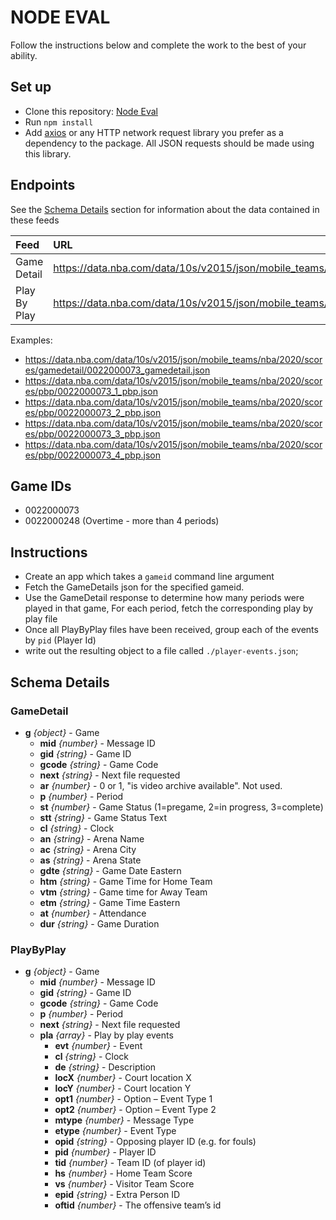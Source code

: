 # NODE EVAL

Follow the instructions below and complete the work to the best of your ability.

## Set up

- Clone this repository: [Node Eval](https://github.com/shahzore-qureshi/node-eval)
- Run `npm install`
- Add [axios](https://www.npmjs.com/package/axios) or any HTTP network request library you prefer as a dependency to the package. All JSON requests should be made using this library.

## Endpoints

See the [Schema Details](#SchemaDetails) section for information about the data contained in these feeds

| Feed         | URL                                                                                                       | Schema                |
| :----------- | :-------------------------------------------------------------------------------------------------------- | :-------------------- |
| Game Detail  | https://data.nba.com/data/10s/v2015/json/mobile_teams/nba/2020/scores/gamedetail/[GAMEID]_gamedetail.json | [Schema](#GameDetail) |
| Play By Play | https://data.nba.com/data/10s/v2015/json/mobile_teams/nba/2020/scores/pbp/[GAMEID]_[PERIOD]_pbp.json      | [Schema](#PlayByPlay) |

Examples:

- https://data.nba.com/data/10s/v2015/json/mobile_teams/nba/2020/scores/gamedetail/0022000073_gamedetail.json
- https://data.nba.com/data/10s/v2015/json/mobile_teams/nba/2020/scores/pbp/0022000073_1_pbp.json
- https://data.nba.com/data/10s/v2015/json/mobile_teams/nba/2020/scores/pbp/0022000073_2_pbp.json
- https://data.nba.com/data/10s/v2015/json/mobile_teams/nba/2020/scores/pbp/0022000073_3_pbp.json
- https://data.nba.com/data/10s/v2015/json/mobile_teams/nba/2020/scores/pbp/0022000073_4_pbp.json

## Game IDs

- 0022000073
- 0022000248 (Overtime - more than 4 periods)

## Instructions

- Create an app which takes a `gameid` command line argument
- Fetch the GameDetails json for the specified gameid.
- Use the GameDetail response to determine how many periods were played in that game, For each period, fetch the corresponding play by play file
- Once all PlayByPlay files have been received, group each of the events by `pid` (Player Id)
- write out the resulting object to a file called `./player-events.json`;

## Schema Details

### GameDetail

- **g** *{object}* - Game
  -  **mid** *{number}* - Message ID
  -  **gid** *{string}* - Game ID
  -  **gcode** *{string}* - Game Code
  -  **next** *{string}* - Next file requested
  -  **ar** *{number}* - 0 or 1, "is video archive available". Not used.
  -  **p** *{number}* - Period
  -  **st** *{number}* - Game Status (1=pregame, 2=in progress, 3=complete)
  -  **stt** *{string}* - Game Status Text
  -  **cl** *{string}* - Clock
  -  **an** *{string}* - Arena Name
  -  **ac** *{string}* - Arena City
  -  **as** *{string}* - Arena State
  -  **gdte** *{string}* - Game Date Eastern
  -  **htm** *{string}* - Game Time for Home Team
  -  **vtm** *{string}* - Game time for Away Team
  -  **etm** *{string}* - Game Time Eastern
  -  **at** *{number}* - Attendance
  -  **dur** *{string}* - Game Duration

### PlayByPlay

- **g** *{object}* - Game
  -  **mid** *{number}* - Message ID
  -  **gid** *{string}* - Game ID
  -  **gcode** *{string}* - Game Code
  -  **p** *{number}* - Period
  -  **next** *{string}* - Next file requested
  -  **pla** *{array}* - Play by play events
      - **evt** *{number}* - Event
      - **cl** *{string}* - Clock
      - **de** *{string}* - Description
      - **locX** *{number}* - Court location X
      - **locY** *{number}* - Court location Y
      - **opt1** *{number}* - Option – Event Type 1
      - **opt2** *{number}* - Option – Event Type 2
      - **mtype** *{number}* - Message Type
      - **etype** *{number}* - Event Type
      - **opid** *{string}* - Opposing player ID (e.g. for fouls)
      - **pid** *{number}* - Player ID
      - **tid** *{number}* - Team ID (of player id)
      - **hs** *{number}* - Home Team Score
      - **vs** *{number}* - Visitor Team Score
      - **epid** *{string}* - Extra Person ID
      - **oftid** *{number}* - The offensive team’s id
